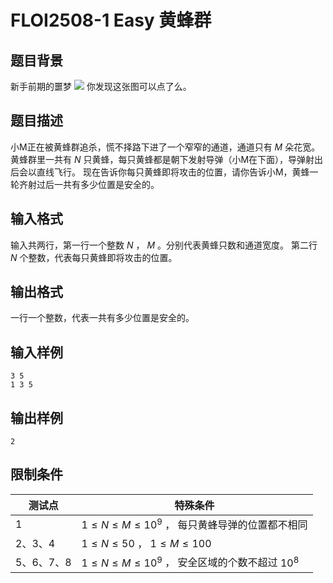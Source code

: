 # FLOI2508-1 Easy 黄蜂群
## 题目背景
新手前期的噩梦
[![](https://static.wikia.nocookie.net/florrio/images/a/a2/%E9%BB%84%E8%9C%82%EF%BC%88%E5%94%AF%E4%B8%80%EF%BC%89.png/revision/latest/scale-to-width-down/536?cb=20250127135435&path-prefix=zh)](https://florrio.fandom.com/zh/wiki/%E9%BB%84%E8%9C%82 "不像小蜜蜂那么友善。These aren't quite as nice as the little bees.")
你发现这张图可以点了么。
## 题目描述
小M正在被黄蜂群追杀，慌不择路下进了一个窄窄的通道，通道只有 $M$ 朵花宽。黄蜂群里一共有 $N$ 只黄蜂，每只黄蜂都是朝下发射导弹（小M在下面），导弹射出后会以直线飞行。
现在告诉你每只黄蜂即将攻击的位置，请你告诉小M，黄蜂一轮齐射过后一共有多少位置是安全的。
## 输入格式
输入共两行，第一行一个整数 $N$ ， $M$ 。分别代表黄蜂只数和通道宽度。
第二行 $N$ 个整数，代表每只黄蜂即将攻击的位置。
## 输出格式
一行一个整数，代表一共有多少位置是安全的。
## 输入样例
```
3 5
1 3 5
```
## 输出样例
```
2
```
## 限制条件
|测试点|特殊条件|
|-----|-------|
|1|$1 \leq N \leq M \leq 10^{9}$ ， 每只黄蜂导弹的位置都不相同|
|2、3、4|$1 \leq N \leq 50$ ， $1 \leq M \leq 100$|
|5、6、7、8|$1 \leq N \leq M \leq 10^{9}$ ， 安全区域的个数不超过 $10^{8}$|